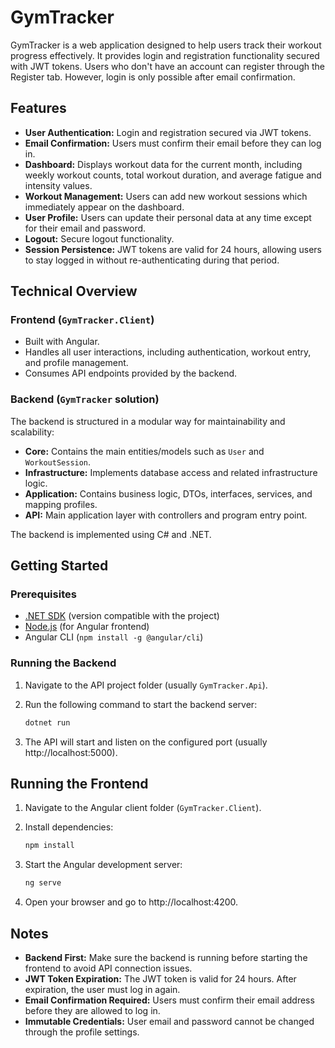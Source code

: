 # GymTracker

GymTracker is a web application designed to help users track their workout progress effectively. It provides login and registration functionality secured with JWT tokens. Users who don't have an account can register through the Register tab. However, login is only possible after email confirmation.

## Features

- **User Authentication:** Login and registration secured via JWT tokens.
- **Email Confirmation:** Users must confirm their email before they can log in.
- **Dashboard:** Displays workout data for the current month, including weekly workout counts, total workout duration, and average fatigue and intensity values.
- **Workout Management:** Users can add new workout sessions which immediately appear on the dashboard.
- **User Profile:** Users can update their personal data at any time except for their email and password.
- **Logout:** Secure logout functionality.
- **Session Persistence:** JWT tokens are valid for 24 hours, allowing users to stay logged in without re-authenticating during that period.

## Technical Overview

### Frontend (`GymTracker.Client`)

- Built with Angular.
- Handles all user interactions, including authentication, workout entry, and profile management.
- Consumes API endpoints provided by the backend.

### Backend (`GymTracker` solution)

The backend is structured in a modular way for maintainability and scalability:

- **Core:** Contains the main entities/models such as `User` and `WorkoutSession`.
- **Infrastructure:** Implements database access and related infrastructure logic.
- **Application:** Contains business logic, DTOs, interfaces, services, and mapping profiles.
- **API:** Main application layer with controllers and program entry point.

The backend is implemented using C# and .NET.

## Getting Started

### Prerequisites

- [.NET SDK](https://dotnet.microsoft.com/download) (version compatible with the project)
- [Node.js](https://nodejs.org/) (for Angular frontend)
- Angular CLI (`npm install -g @angular/cli`)

### Running the Backend

1. Navigate to the API project folder (usually `GymTracker.Api`).
2. Run the following command to start the backend server:

   ```bash
   dotnet run


3. The API will start and listen on the configured port (usually http://localhost:5000).

## Running the Frontend

1. Navigate to the Angular client folder (`GymTracker.Client`).

2. Install dependencies:

   ```bash
   npm install

3. Start the Angular development server:

   ```bash
   ng serve

4. Open your browser and go to http://localhost:4200.

## Notes

- **Backend First:** Make sure the backend is running before starting the frontend to avoid API connection issues.
- **JWT Token Expiration:** The JWT token is valid for 24 hours. After expiration, the user must log in again.
- **Email Confirmation Required:** Users must confirm their email address before they are allowed to log in.
- **Immutable Credentials:** User email and password cannot be changed through the profile settings.